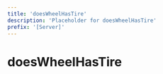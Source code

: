 ```yaml
---
title: 'doesWheelHasTire'
description: 'Placeholder for doesWheelHasTire'
prefix: '[Server]'
---
```


# doesWheelHasTire

